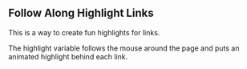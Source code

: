 ## Follow Along Highlight Links

This is a way to create fun highlights for links. 

The highlight variable follows the mouse around the page and puts an animated highlight behind each link.